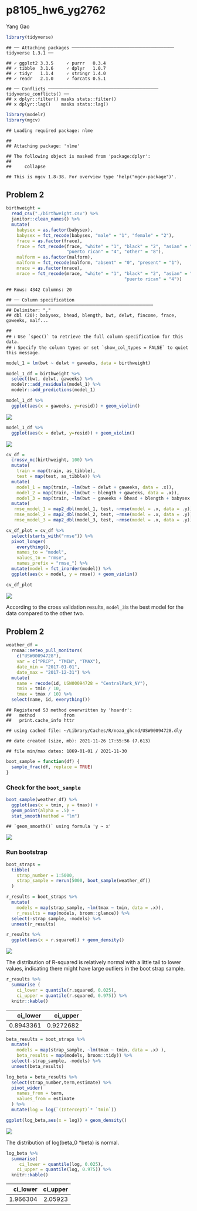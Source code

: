 p8105_hw6_yg2762
================
Yang Gao

``` r
library(tidyverse)
```

    ## ── Attaching packages ─────────────────────────────────────── tidyverse 1.3.1 ──

    ## ✓ ggplot2 3.3.5     ✓ purrr   0.3.4
    ## ✓ tibble  3.1.6     ✓ dplyr   1.0.7
    ## ✓ tidyr   1.1.4     ✓ stringr 1.4.0
    ## ✓ readr   2.1.0     ✓ forcats 0.5.1

    ## ── Conflicts ────────────────────────────────────────── tidyverse_conflicts() ──
    ## x dplyr::filter() masks stats::filter()
    ## x dplyr::lag()    masks stats::lag()

``` r
library(modelr)
library(mgcv)
```

    ## Loading required package: nlme

    ## 
    ## Attaching package: 'nlme'

    ## The following object is masked from 'package:dplyr':
    ## 
    ##     collapse

    ## This is mgcv 1.8-38. For overview type 'help("mgcv-package")'.

## Problem 2

``` r
birthweight = 
  read_csv("./birthweight.csv") %>% 
  janitor::clean_names() %>%
  mutate(
    babysex = as.factor(babysex),
    babysex = fct_recode(babysex, "male" = "1", "female" = "2"),
    frace = as.factor(frace),
    frace = fct_recode(frace, "white" = "1", "black" = "2", "asian" = "3", 
                       "puerto rican" = "4", "other" = "8"),
    malform = as.factor(malform),
    malform = fct_recode(malform, "absent" = "0", "present" = "1"),
    mrace = as.factor(mrace),
    mrace = fct_recode(mrace, "white" = "1", "black" = "2", "asian" = "3", 
                                             "puerto rican" = "4")) 
```

    ## Rows: 4342 Columns: 20

    ## ── Column specification ────────────────────────────────────────────────────────
    ## Delimiter: ","
    ## dbl (20): babysex, bhead, blength, bwt, delwt, fincome, frace, gaweeks, malf...

    ## 
    ## ℹ Use `spec()` to retrieve the full column specification for this data.
    ## ℹ Specify the column types or set `show_col_types = FALSE` to quiet this message.

``` r
model_1 = lm(bwt ~ delwt + gaweeks, data = birthweight)
```

``` r
model_1_df = birthweight %>% 
  select(bwt, delwt, gaweeks) %>% 
  modelr::add_residuals(model_1) %>% 
  modelr::add_predictions(model_1)
```

``` r
model_1_df %>% 
  ggplot(aes(x = gaweeks, y=resid)) + geom_violin()
```

![](p8105_hw6_yg2762_files/figure-gfm/unnamed-chunk-5-1.png)<!-- -->

``` r
model_1_df %>% 
  ggplot(aes(x = delwt, y=resid)) + geom_violin()
```

![](p8105_hw6_yg2762_files/figure-gfm/unnamed-chunk-6-1.png)<!-- -->

``` r
cv_df = 
  crossv_mc(birthweight, 100) %>% 
  mutate(
    train = map(train, as_tibble),
    test = map(test, as_tibble)) %>% 
  mutate(
    model_1 = map(train, ~lm(bwt ~ delwt + gaweeks, data = .x)),
    model_2 = map(train, ~lm(bwt ~ blength + gaweeks, data = .x)),
    model_3 = map(train, ~lm(bwt ~ gaweeks + bhead + blength + babysex + bhead*blength*babysex, data = .x))) %>% 
  mutate(
   rmse_model_1 = map2_dbl(model_1, test, ~rmse(model = .x, data = .y)),
   rmse_model_2 = map2_dbl(model_2, test, ~rmse(model = .x, data = .y)),
   rmse_model_3 = map2_dbl(model_3, test, ~rmse(model = .x, data = .y)))
```

``` r
cv_df_plot = cv_df %>% 
  select(starts_with("rmse")) %>% 
  pivot_longer(
    everything(),
    names_to = "model", 
    values_to = "rmse",
    names_prefix = "rmse_") %>% 
  mutate(model = fct_inorder(model)) %>% 
  ggplot(aes(x = model, y = rmse)) + geom_violin()

cv_df_plot
```

![](p8105_hw6_yg2762_files/figure-gfm/unnamed-chunk-8-1.png)<!-- -->

According to the cross validation results, `model_3`is the best model
for the data compared to the other two.

## Problem 2

``` r
weather_df = 
  rnoaa::meteo_pull_monitors(
    c("USW00094728"),
    var = c("PRCP", "TMIN", "TMAX"), 
    date_min = "2017-01-01",
    date_max = "2017-12-31") %>%
  mutate(
    name = recode(id, USW00094728 = "CentralPark_NY"),
    tmin = tmin / 10,
    tmax = tmax / 10) %>%
  select(name, id, everything())
```

    ## Registered S3 method overwritten by 'hoardr':
    ##   method           from
    ##   print.cache_info httr

    ## using cached file: ~/Library/Caches/R/noaa_ghcnd/USW00094728.dly

    ## date created (size, mb): 2021-11-26 17:55:56 (7.613)

    ## file min/max dates: 1869-01-01 / 2021-11-30

``` r
boot_sample = function(df) {
  sample_frac(df, replace = TRUE)
}
```

### Check for the `boot_sample`

``` r
boot_sample(weather_df) %>% 
  ggplot(aes(x = tmin, y = tmax)) + 
  geom_point(alpha = .5) +
  stat_smooth(method = "lm")
```

    ## `geom_smooth()` using formula 'y ~ x'

![](p8105_hw6_yg2762_files/figure-gfm/unnamed-chunk-11-1.png)<!-- -->

### Run bootstrap

``` r
boot_straps = 
  tibble(
    strap_number = 1:5000,
    strap_sample = rerun(5000, boot_sample(weather_df))
  )
```

``` r
r_results = boot_straps %>% 
  mutate(
    models = map(strap_sample, ~lm(tmax ~ tmin, data = .x)),
    r_results = map(models, broom::glance)) %>% 
  select(-strap_sample, -models) %>% 
  unnest(r_results)
```

``` r
r_results %>% 
  ggplot(aes(x = r.squared)) + geom_density()
```

![](p8105_hw6_yg2762_files/figure-gfm/unnamed-chunk-14-1.png)<!-- -->

The distribution of R-squared is relatively normal with a little tail to
lower values, indicating there might have large outliers in the boot
strap sample.

``` r
r_results %>% 
  summarise (
    ci_lower = quantile(r.squared, 0.025), 
    ci_upper = quantile(r.squared, 0.975)) %>% 
  knitr::kable()
```

|  ci_lower |  ci_upper |
|----------:|----------:|
| 0.8943361 | 0.9272682 |

``` r
beta_results = boot_straps %>% 
  mutate(
    models = map(strap_sample, ~lm(tmax ~ tmin, data = .x) ),
    beta_results = map(models, broom::tidy)) %>% 
  select(-strap_sample, -models) %>% 
  unnest(beta_results) 
```

``` r
log_beta = beta_results %>% 
  select(strap_number,term,estimate) %>% 
  pivot_wider(
    names_from = term,
    values_from = estimate
  ) %>% 
  mutate(log = log(`(Intercept)`* `tmin`))

ggplot(log_beta,aes(x = log)) + geom_density()
```

![](p8105_hw6_yg2762_files/figure-gfm/unnamed-chunk-17-1.png)<!-- -->

The distribution of log(beta_0 \*beta) is normal.

``` r
log_beta %>% 
  summarise(
     ci_lower = quantile(log, 0.025), 
    ci_upper = quantile(log, 0.975)) %>% 
  knitr::kable()
```

| ci_lower | ci_upper |
|---------:|---------:|
| 1.966304 |  2.05923 |
